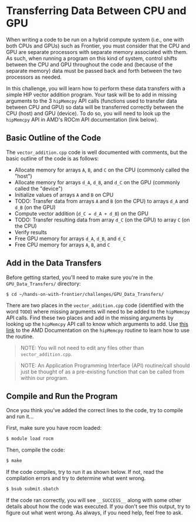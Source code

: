 # Transferring Data Between CPU and GPU

When writing a code to be run on a hybrid compute system (i.e., one with both CPUs and GPUs) such as Frontier, you must consider that the CPU and GPU are separate processors with separate memory associated with them. As such, when running a program on this kind of system, control shifts between the CPU and GPU throughout the code and (because of the separate memory) data must be passed back and forth between the two processors as needed.

In this challenge, you will learn how to perform these data transfers with a simple HIP vector addition program. Your task will be to add in missing arguments to the 3 `hipMemcpy` API calls (functions used to transfer data between CPU and GPU) so data will be transferred correctly between the CPU (host) and GPU (device). To do so, you will need to look up the `hipMemcpy` API in AMD's ROCm API documentation (link below). 

## Basic Outline of the Code

The `vector_addition.cpp` code is well documented with comments, but the basic outline of the code is as follows:

* Allocate memory for arrays `A`,  `B`, and `C` on the CPU (commonly called the "host")
* Allocate memory for arrays `d_A`, `d_B`, and `d_C` on the GPU (commonly called the "device")
* Initialize values of arrays `A` and `B` on CPU
* TODO: Transfer data from arrays `A` and `B` (on the CPU) to arrays `d_A` and `d_B` (on the GPU)
* Compute vector addition (`d_C = d_A + d_B`) on the GPU
* TODO: Transfer resulting data from array `d_C` (on the GPU) to array `C` (on the CPU)
* Verify results
* Free GPU memory for arrays `d_A`, `d_B`, and `d_C`
* Free CPU memory for arrays `A`, `B`, and `C`

## Add in the Data Transfers

Before getting started, you'll need to make sure you're in the `GPU_Data_Transfers/` directory:

```
$ cd ~/hands-on-with-frontier/challenges/GPU_Data_Transfers/
```

There are two places in the `vector_addition.cpp` code (identified with the word `TODO`) where missing arguments will need to be added to the `hipMemcpy` API calls. Find these two places and add in the missing arguments by looking up the `hipMemcpy` API call to know which arguments to add. Use [this link](https://rocmdocs.amd.com/en/latest/ROCm_API_References/HIP_API/Memory-Management.html) to the AMD Documentation on the `hipMemcpy` routine to learn how to use the routine.

> NOTE: You will not need to edit any files other than `vector_addition.cpp`.

> NOTE: An Application Programming Interface (API) routine/call should just be thought of as a pre-existing function that can be called from within our program.

## Compile and Run the Program

Once you think you've added the correct lines to the code, try to compile and run it...

First, make sure you have rocm loaded:

```c
$ module load rocm
``` 

Then, compile the code:

```c
$ make
```

If the code compiles, try to run it as shown below. If not, read the compilation errors and try to determine what went wrong.

```c
$ bsub submit.sbatch
```

If the code ran correctly, you will see `__SUCCESS__` along with some other details about how the code was executed. If you don't see this output, try to figure out what went wrong. As always, if you need help, feel free to ask.
